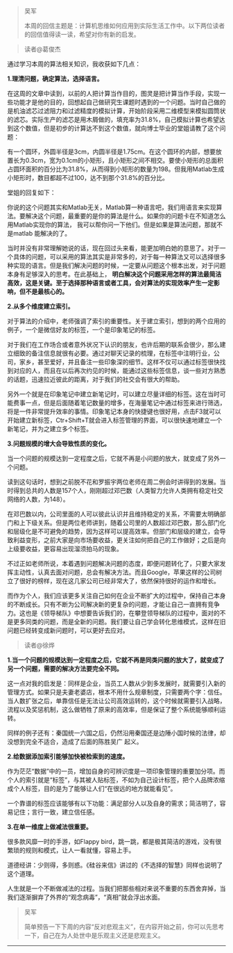 > 吴军
> 
> 本周的回信主题是：计算机思维如何应用到实际生活工作中。以下两位读者的回信值得读一读，希望对你有新的启发。

> 读者@葛俊杰

通过学习本周的算法相关知识，我收获如下几点：

 **1.理清问题，确定算法，选择语言。**

在这周的文章中读到，以前的人把计算当作目的，图灵是把计算当作手段，实现一些功能才是他的目的，回想起自己做研究生课题时遇到的一个问题。当时自己做的是机油滤芯过滤阻力和过滤精度的模拟计算，开始阶段采用二维模型来模拟圆筒状的滤芯。实际生产的滤芯是用木屑做的，填充率为31.8%，自己模拟计算也希望达到这个数值，但是初步的计算达不到这个数值，就向博士毕业的堂姐请教了这个问题：

有一个圆环，外圆半径是3cm，内圆半径是1.75cm。在这个圆环的内部，想要放置长为0.3cm，宽为0.1cm的小矩形，且小矩形之间不相交。要使小矩形的总面积占圆环面积的百分比为31.8%，从而得到小矩形的数量为198。但我用Matlab生成小矩形时，数目都超不过100，达不到那个31.8%的百分比。

堂姐的回复如下：

你说的这个问题其实和Matlab无关，Matlab算一种语言吧，我们用语言来实现算法。要解决这个问题，最重要的是你的算法是什么。如果你的问题卡在不知道怎么用Matlab实现你的算法， 我可以帮你问一下他们。但是如果是算法问题，那就不是matlab 能解决的了。

当时并没有非常理解她说的话，现在回过头来看，能更加明白她的意思了。对于一个具体的问题，可以采用的算法其实是非常多的，对于每一种算法又可以选择很多种实现的语言。但是我们解决问题的时候，一定要从问题这个根本出发，对于问题本身有足够深入的思考。在此基础上， **明白解决这个问题采用怎样的算法最简洁高效，这是关键。至于选择那种语言或者工具，会对算法的实现效率产生一定影响，但不是最核心的。**

 **2.从多个维度建立索引。**

对于算法的介绍中，老师强调了索引的重要性。关于建立索引，想到的两个应用的例子，一个是微信好友的标签，一个是印象笔记的标签。

对于我们在工作场合或者意外状况下认识的朋友，也许后期的联系会很少，那么建立细致的备注信息就很有必要。通过对聊天记录的梳理，在标签中注明行业，公司，家乡，甚至爱好，并且备注一些印象深的细节。这样不仅可以通过标签很快找到对应的人，而且在以后再次约见的时候，能通过这些标签信息，谈一些对方熟悉的话题，迅速拉近彼此的距离，对于我们的社交会有很大的帮助。

另外一个就是在印象笔记中建立新笔记时，可以建立尽量详细的标签。这在当时可能费事一点，但是后面随着笔记数量的增多，在海量笔记中通过标签来进行筛选，将是一件非常提升效率的事情。印象笔记本身的快捷键也很好用，点击F3就可以开始建立新标签，Ctr+Shift+T就会进入标签管理的界面，可以很快速地建立一个新笔记，并为之建立多个标签。

 **3.问题规模的增大会导致性质的变化。**

当一个问题的规模达到一定程度之后，它就不再是小问题的放大，就变成了另外一个问题。

读到这句话时，想到之前脱不花和罗振宇两位老师在周二例会时讲得到的发展。当时得到总共的人数是157个人，刚刚超过邓巴数（人类智力允许人类拥有稳定社交网络的人数，为148）。

在邓巴数以内，公司里面的人可以彼此认识并且维持稳定的关系，不需要太明确部门和上下级关系。但是两位老师讲到，随着公司里的人数超过邓巴数，那么部门化和层级化是不可避免的趋势，因为这样可以提高效率。但部门和层级的建立，会导致利益变形，之前大家是向市场要收益，更关注如何把自己的工作做好；之后是向上级要收益，更容易出现溜须拍马的现象。

不过正如老师所说，本着遇到问题解决问题的态度，即便问题转化了，只要大家发挥主动性，认真去面对问题，总会有解决方法。而且Google，苹果这样的公司树立了很好的榜样，现在这几家公司已经非常大了，依然保持很好的运作和增长。

而作为个人，我们应该更多关注自己如何在企业不断扩大的过程中，保持自己本身的不断成长。只有不断为公司解决新的更复杂的问题，才能让自己一直拥有竞争力。这也是《领导梯队》中想要告诉我们的，在攀登领导梯队的过程中，面对的不是更多同类的问题，而是全新的问题。我们要让自己学会转化思维模式，这样在旧问题已经转变成新问题时，可以更好去应对。

> 读者@徐烨

 **1.当一个问题的规模达到一定程度之后，它就不再是同类问题的放大了，就变成了另一个问题，需要的解决方法要完全不同。**

这一点对我的启发是：同样是企业，当员工人数从少到多发展时，就需要引入新的管理方式。如果只是夫妻老婆店，根本不用什么规章制度，只需要两个字：信任。当人数扩张之后，单靠信任是无法让公司高效运转的，这个时候就需要引入战略，流程以及奖惩机制，这么做牺牲了原来的高效率，但是保证了整个系统能够顺利运转。

同样的例子还有：秦国统一六国之后，仍然沿用秦国还是边陲小国时候的法律，却没想到完全不适合，造成了后面的陈胜吴广 起义。

 **2.给数据添加索引能够加快被检索到的速度。**

作为茫茫“数据”中的一员，增加自身的可辨识度是一项印象管理的重要加分项。而个人的索引就是“标签”，与其被人贴标签，不如为自己设计标签，把个人品牌浓缩成个人标签，目的是为了能够让人们“在很远的地方就能看见”。

一个靠谱的标签应该能够有以下功能：满足部分人以及自身的需求；简洁明了，容易记住；言行一致，建立信任感。

 **3.在单一维度上做减法很重要。**

很多款风靡一时的手游，如Flappy bird，跳一跳，都是极其简洁的游戏，没有很繁琐的规则和模式，让人一看就懂，容易上手。

道德经讲：少则得，多则惑。《硅谷来信》讲过的《不选择的智慧》同样也说明了这个道理。

人生就是一个不断做减法的过程。当我们把那些相对来说不重要的东西舍弃掉，当我们逐渐摒弃了外界的“观念病毒”，“真相”就会浮出水面。

> 吴军
> 
> 简单预告一下下周的内容“反对悲观主义”，在内容开始之前，你可以先思考一下，自己在为人处世中是乐观主义还是悲观主义。

---
